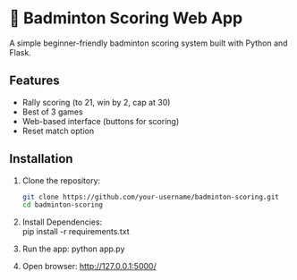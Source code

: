 # 🏸 Badminton Scoring Web App

A simple beginner-friendly badminton scoring system built with Python and Flask.

## Features
- Rally scoring (to 21, win by 2, cap at 30)
- Best of 3 games
- Web-based interface (buttons for scoring)
- Reset match option

## Installation
1. Clone the repository:
   ```bash
   git clone https://github.com/your-username/badminton-scoring.git
   cd badminton-scoring

2. Install Dependencies:  
pip install -r requirements.txt

3. Run the app:
 python app.py

4. Open browser:
 http://127.0.0.1:5000/
 